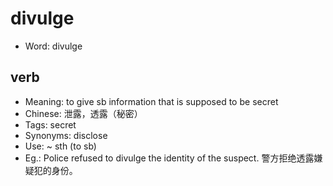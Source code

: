 # divulge

- Word: divulge

## verb

- Meaning: to give sb information that is supposed to be secret
- Chinese: 泄露，透露（秘密）
- Tags: secret
- Synonyms: disclose
- Use: ~ sth (to sb)
- Eg.: Police refused to divulge the identity of the suspect. 警方拒绝透露嫌疑犯的身份。

